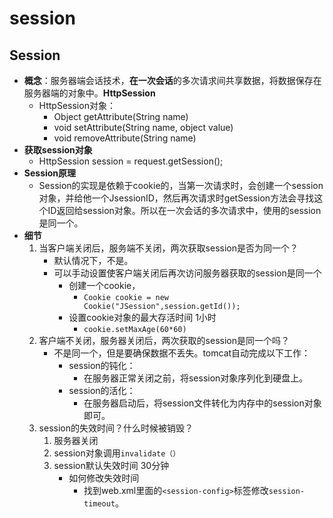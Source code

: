 # session


## Session

- **概念**：服务器端会话技术，**在一次会话**的多次请求间共享数据，将数据保存在服务器端的对象中。**HttpSession**
  - HttpSession对象：
    - Object getAttribute(String name)
    - void setAttribute(String name, object value)
    - void removeAttribute(String name)
- **获取session对象**
  - HttpSession session = request.getSession();
- **Session原理**
  - Session的实现是依赖于cookie的，当第一次请求时，会创建一个session对象，并给他一个JsessionID，然后再次请求时getSession方法会寻找这个ID返回给session对象。所以在一次会话的多次请求中，使用的session是同一个。
- **细节**
  1. 当客户端关闭后，服务端不关闭，两次获取session是否为同一个？
     - 默认情况下，不是。
     - 可以手动设置使客户端关闭后再次访问服务器获取的session是同一个
       - 创建一个cookie，
         -  `Cookie cookie = new  Cookie("JSession",session.getId());`
       - 设置cookie对象的最大存活时间 1小时
         - `cookie.setMaxAge(60*60)`
  2. 客户端不关闭，服务器关闭后，两次获取的session是同一个吗？
     - 不是同一个，但是要确保数据不丢失。tomcat自动完成以下工作：
       - session的钝化：
         - 在服务器正常关闭之前，将session对象序列化到硬盘上。
       - session的活化：
         - 在服务器启动后，将session文件转化为内存中的session对象即可。
  3. session的失效时间？什么时候被销毁？
     1. 服务器关闭
     2. session对象调用`invalidate（）`
     3. session默认失效时间 30分钟
        - 如何修改失效时间
          - 找到web.xml里面的`<session-config>`标签修改`session-timeout`。
